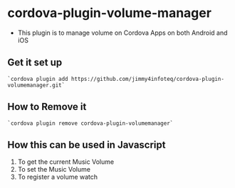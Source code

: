 # cordova-plugin-volume-manager

* This plugin is to manage volume on Cordova Apps on both Android and iOS

## Get it set up

    `cordova plugin add https://github.com/jimmy4infoteq/cordova-plugin-volumemanager.git`

## How to Remove it

    `cordova plugin remove cordova-plugin-volumemanager`

## How this can be used in Javascript

1. To get the current Music Volume
2. To set the Music Volume
3. To register a volume watch

